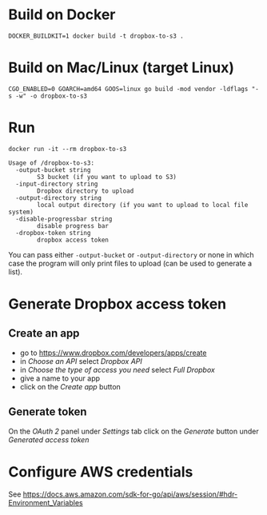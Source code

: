 # Build on Docker
`DOCKER_BUILDKIT=1 docker build -t dropbox-to-s3 .`

# Build on Mac/Linux (target Linux)
`CGO_ENABLED=0 GOARCH=amd64 GOOS=linux go build -mod vendor -ldflags "-s -w" -o dropbox-to-s3`

# Run
`docker run -it --rm dropbox-to-s3`
```console
Usage of /dropbox-to-s3:
  -output-bucket string
    	S3 bucket (if you want to upload to S3)
  -input-directory string
        Dropbox directory to upload
  -output-directory string
    	local output directory (if you want to upload to local file system)
  -disable-progressbar string
        disable progress bar
  -dropbox-token string
    	dropbox access token
```
You can pass either `-output-bucket` or `-output-directory` or none in which case the program will only print files to upload (can be used to generate a list).

# Generate Dropbox access token
## Create an app
- go to https://www.dropbox.com/developers/apps/create
- in _Choose an API_ select _Dropbox API_
- in _Choose the type of access you need_ select _Full Dropbox_
- give a name to your app
- click on the _Create app_ button

## Generate token
On the _OAuth 2_ panel under _Settings_ tab click on the _Generate_ button under _Generated access token_

# Configure AWS credentials
See https://docs.aws.amazon.com/sdk-for-go/api/aws/session/#hdr-Environment_Variables
